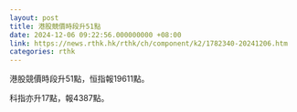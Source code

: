 ```yaml
---
layout: post
title: 港股競價時段升51點
date: 2024-12-06 09:22:56.000000000 +08:00
link: https://news.rthk.hk/rthk/ch/component/k2/1782340-20241206.htm
categories: rthk
---
```


港股競價時段升51點，恒指報19611點。

科指亦升17點，報4387點。
